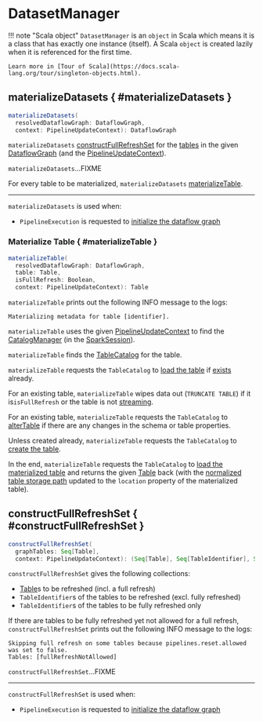 # DatasetManager

!!! note "Scala object"
    `DatasetManager` is an `object` in Scala which means it is a class that has exactly one instance (itself).
    A Scala `object` is created lazily when it is referenced for the first time.

    Learn more in [Tour of Scala](https://docs.scala-lang.org/tour/singleton-objects.html).

## materializeDatasets { #materializeDatasets }

```scala
materializeDatasets(
  resolvedDataflowGraph: DataflowGraph,
  context: PipelineUpdateContext): DataflowGraph
```

`materializeDatasets` [constructFullRefreshSet](#constructFullRefreshSet) for the [tables](DataflowGraph.md#tables) in the given [DataflowGraph](DataflowGraph.md) (and the [PipelineUpdateContext](PipelineUpdateContext.md)).

`materializeDatasets`...FIXME

For every table to be materialized, `materializeDatasets` [materializeTable](#materializeTable).

---

`materializeDatasets` is used when:

* `PipelineExecution` is requested to [initialize the dataflow graph](PipelineExecution.md#initializeGraph)

### Materialize Table { #materializeTable }

```scala
materializeTable(
  resolvedDataflowGraph: DataflowGraph,
  table: Table,
  isFullRefresh: Boolean,
  context: PipelineUpdateContext): Table
```

`materializeTable` prints out the following INFO message to the logs:

```text
Materializing metadata for table [identifier].
```

`materializeTable` uses the given [PipelineUpdateContext](PipelineUpdateContext.md) to find the [CatalogManager](../connector/catalog/CatalogManager.md) (in the [SparkSession](PipelineUpdateContext.md#spark)).

`materializeTable` finds the [TableCatalog](../connector/catalog/TableCatalog.md) for the table.

`materializeTable` requests the `TableCatalog` to [load the table](../connector/catalog/TableCatalog.md#loadTable) if [exists](../connector/catalog/TableCatalog.md#tableExists) already.

For an existing table, `materializeTable` wipes data out (`TRUNCATE TABLE`) if it is`isFullRefresh` or the table is not [streaming](Table.md#isStreamingTable).

For an existing table, `materializeTable` requests the `TableCatalog` to [alterTable](../connector/catalog/TableCatalog.md#alterTable) if there are any changes in the schema or table properties.

Unless created already, `materializeTable` requests the `TableCatalog` to [create the table](../connector/catalog/TableCatalog.md#createTable).

In the end, `materializeTable` requests the `TableCatalog` to [load the materialized table](../connector/catalog/TableCatalog.md#loadTable) and returns the given [Table](Table.md) back (with the [normalized table storage path](Table.md#normalizedPath) updated to the `location` property of the materialized table).

## constructFullRefreshSet { #constructFullRefreshSet }

```scala
constructFullRefreshSet(
  graphTables: Seq[Table],
  context: PipelineUpdateContext): (Seq[Table], Seq[TableIdentifier], Seq[TableIdentifier])
```

`constructFullRefreshSet` gives the following collections:

* [Table](Table.md)s to be refreshed (incl. a full refresh)
* `TableIdentifier`s of the tables to be refreshed (excl. fully refreshed)
* `TableIdentifier`s of the tables to be fully refreshed only

If there are tables to be fully refreshed yet not allowed for a full refresh, `constructFullRefreshSet` prints out the following INFO message to the logs:

```text
Skipping full refresh on some tables because pipelines.reset.allowed was set to false.
Tables: [fullRefreshNotAllowed]
```

`constructFullRefreshSet`...FIXME

---

`constructFullRefreshSet` is used when:

* `PipelineExecution` is requested to [initialize the dataflow graph](PipelineExecution.md#initializeGraph)
